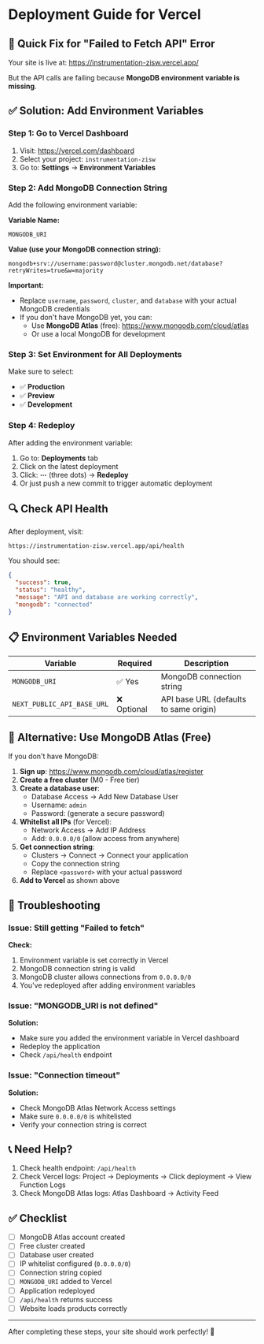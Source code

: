# Deployment Guide for Vercel

## 🚀 Quick Fix for "Failed to Fetch API" Error

Your site is live at: https://instrumentation-zisw.vercel.app/

But the API calls are failing because **MongoDB environment variable is missing**.

## ✅ Solution: Add Environment Variables

### Step 1: Go to Vercel Dashboard

1. Visit: https://vercel.com/dashboard
2. Select your project: `instrumentation-zisw`
3. Go to: **Settings** → **Environment Variables**

### Step 2: Add MongoDB Connection String

Add the following environment variable:

**Variable Name:**
```
MONGODB_URI
```

**Value (use your MongoDB connection string):**
```
mongodb+srv://username:password@cluster.mongodb.net/database?retryWrites=true&w=majority
```

**Important:**
- Replace `username`, `password`, `cluster`, and `database` with your actual MongoDB credentials
- If you don't have MongoDB yet, you can:
  - Use **MongoDB Atlas** (free): https://www.mongodb.com/cloud/atlas
  - Or use a local MongoDB for development

### Step 3: Set Environment for All Deployments

Make sure to select:
- ✅ **Production**
- ✅ **Preview**
- ✅ **Development**

### Step 4: Redeploy

After adding the environment variable:

1. Go to: **Deployments** tab
2. Click on the latest deployment
3. Click: **⋯** (three dots) → **Redeploy**
4. Or just push a new commit to trigger automatic deployment

## 🔍 Check API Health

After deployment, visit:
```
https://instrumentation-zisw.vercel.app/api/health
```

You should see:
```json
{
  "success": true,
  "status": "healthy",
  "message": "API and database are working correctly",
  "mongodb": "connected"
}
```

## 📋 Environment Variables Needed

| Variable | Required | Description |
|----------|----------|-------------|
| `MONGODB_URI` | ✅ Yes | MongoDB connection string |
| `NEXT_PUBLIC_API_BASE_URL` | ❌ Optional | API base URL (defaults to same origin) |

## 🔧 Alternative: Use MongoDB Atlas (Free)

If you don't have MongoDB:

1. **Sign up**: https://www.mongodb.com/cloud/atlas/register
2. **Create a free cluster** (M0 - Free tier)
3. **Create a database user**:
   - Database Access → Add New Database User
   - Username: `admin`
   - Password: (generate a secure password)
4. **Whitelist all IPs** (for Vercel):
   - Network Access → Add IP Address
   - Add: `0.0.0.0/0` (allow access from anywhere)
5. **Get connection string**:
   - Clusters → Connect → Connect your application
   - Copy the connection string
   - Replace `<password>` with your actual password
6. **Add to Vercel** as shown above

## 🐛 Troubleshooting

### Issue: Still getting "Failed to fetch"

**Check:**
1. Environment variable is set correctly in Vercel
2. MongoDB connection string is valid
3. MongoDB cluster allows connections from `0.0.0.0/0`
4. You've redeployed after adding environment variables

### Issue: "MONGODB_URI is not defined"

**Solution:**
- Make sure you added the environment variable in Vercel dashboard
- Redeploy the application
- Check `/api/health` endpoint

### Issue: "Connection timeout"

**Solution:**
- Check MongoDB Atlas Network Access settings
- Make sure `0.0.0.0/0` is whitelisted
- Verify your connection string is correct

## 📞 Need Help?

1. Check health endpoint: `/api/health`
2. Check Vercel logs: Project → Deployments → Click deployment → View Function Logs
3. Check MongoDB Atlas logs: Atlas Dashboard → Activity Feed

## ✅ Checklist

- [ ] MongoDB Atlas account created
- [ ] Free cluster created
- [ ] Database user created
- [ ] IP whitelist configured (`0.0.0.0/0`)
- [ ] Connection string copied
- [ ] `MONGODB_URI` added to Vercel
- [ ] Application redeployed
- [ ] `/api/health` returns success
- [ ] Website loads products correctly

---

After completing these steps, your site should work perfectly! 🎉

